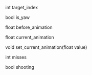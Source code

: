 int target_index

bool is_yaw

float before_animation

float current_animation

void set_current_animation(float value)

int misses

bool shooting
